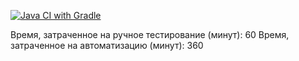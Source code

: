 [![Java CI with Gradle](https://github.com/nansan77/Test-mode/actions/workflows/77gradle.yml/badge.svg)](https://github.com/nansan77/Test-mode/actions/workflows/77gradle.yml)


Время, затраченное на ручное тестирование (минут): 60
Время, затраченное на автоматизацию (минут): 360